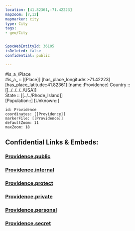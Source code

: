 ```yaml
---
location: [41.82361,-71.42223] 
mapzoom: [7,12] 
mapmarker: city 
type: City
tags:
- geo/City


SpocWebEntityId: 36105
isDeleted: false
confidential: public

---
```

#is_a_/Place  
#is_a_ :: [[Place]] 
[has_place_longitude::-71.42223] 
[has_place_latitude::41.82361] 
[name::Providence] 
Country :: [[../../../../USA]]  
State :: [[../../Rhode_Island]]  
[Population::] 
[Unknown::] 


```leaflet
id: Providence
coordinates: [[Providence]] 
markerFile: [[Providence]] 
defaultZoom: 11 
maxZoom: 18
```


## Confidential Links & Embeds: 

### [Providence.public](/_public/\Earth\Continent\America~North\USA\USA~Eastern\Rhode_Island\counties~Rhode_Island\Providence,County\cities~ProvidenceProvidence.public.md) 

### [Providence.internal](/_internal/\Earth\Continent\America~North\USA\USA~Eastern\Rhode_Island\counties~Rhode_Island\Providence,County\cities~ProvidenceProvidence.internal.md) 

### [Providence.protect](/_protect/\Earth\Continent\America~North\USA\USA~Eastern\Rhode_Island\counties~Rhode_Island\Providence,County\cities~ProvidenceProvidence.protect.md) 

### [Providence.private](/_private/\Earth\Continent\America~North\USA\USA~Eastern\Rhode_Island\counties~Rhode_Island\Providence,County\cities~ProvidenceProvidence.private.md) 

### [Providence.personal](/_personal/\Earth\Continent\America~North\USA\USA~Eastern\Rhode_Island\counties~Rhode_Island\Providence,County\cities~ProvidenceProvidence.personal.md) 

### [Providence.secret](/_secret/\Earth\Continent\America~North\USA\USA~Eastern\Rhode_Island\counties~Rhode_Island\Providence,County\cities~ProvidenceProvidence.secret.md)

